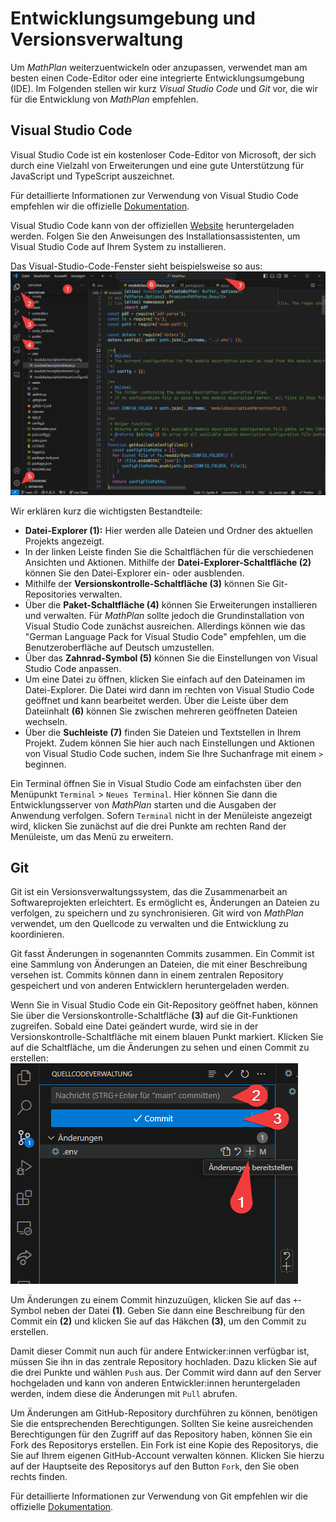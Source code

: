 # Entwicklungsumgebung und Versionsverwaltung

Um _MathPlan_ weiterzuentwickeln oder anzupassen, verwendet man am besten einen Code-Editor oder eine integrierte Entwicklungsumgebung (IDE). Im Folgenden stellen wir kurz _Visual Studio Code_ und _Git_ vor, die wir für die Entwicklung von _MathPlan_ empfehlen.

## Visual Studio Code

Visual Studio Code ist ein kostenloser Code-Editor von Microsoft, der sich durch eine Vielzahl von Erweiterungen und eine gute Unterstützung für JavaScript und TypeScript auszeichnet.

Für detaillierte Informationen zur Verwendung von Visual Studio Code empfehlen wir die offizielle [Dokumentation](https://code.visualstudio.com/docs).

Visual Studio Code kann von der offiziellen [Website](https://code.visualstudio.com/) heruntergeladen werden. Folgen Sie den Anweisungen des Installationsassistenten, um Visual Studio Code auf Ihrem System zu installieren.

Das Visual-Studio-Code-Fenster sieht beispielsweise so aus:
![](res/VSCode.png)

Wir erklären kurz die wichtigsten Bestandteile:

- **Datei-Explorer (1):** Hier werden alle Dateien und Ordner des aktuellen Projekts angezeigt.
- In der linken Leiste finden Sie die Schaltflächen für die verschiedenen Ansichten und Aktionen. Mithilfe der **Datei-Explorer-Schaltfläche (2)** können Sie den Datei-Explorer ein- oder ausblenden.
- Mithilfe der **Versionskontrolle-Schaltfläche (3)** können Sie Git-Repositories verwalten.
- Über die **Paket-Schaltfläche (4)** können Sie Erweiterungen installieren und verwalten. Für _MathPlan_ sollte jedoch die Grundinstallation von Visual Studio Code zunächst ausreichen. Allerdings können wie das "German Language Pack for Visual Studio Code" empfehlen, um die Benutzeroberfläche auf Deutsch umzustellen. 
- Über das **Zahnrad-Symbol (5)** können Sie die Einstellungen von Visual Studio Code anpassen.
- Um eine Datei zu öffnen, klicken Sie einfach auf den Dateinamen im Datei-Explorer. Die Datei wird dann im rechten von Visual Studio Code geöffnet und kann bearbeitet werden. Über die Leiste über dem Dateiinhalt **(6)** können Sie zwischen mehreren geöffneten Dateien wechseln.
- Über die **Suchleiste (7)** finden Sie Dateien und Textstellen in Ihrem Projekt. Zudem können Sie hier auch nach Einstellungen und Aktionen von Visual Studio Code suchen, indem Sie Ihre Suchanfrage mit einem `>` beginnen.

Ein Terminal öffnen Sie in Visual Studio Code am einfachsten über den Menüpunkt `Terminal` > `Neues Terminal`. Hier können Sie dann die Entwicklungsserver von _MathPlan_ starten und die Ausgaben der Anwendung verfolgen. Sofern `Terminal` nicht in der Menüleiste angezeigt wird, klicken Sie zunächst auf die drei Punkte am rechten Rand der Menüleiste, um das Menü zu erweitern.

## Git

Git ist ein Versionsverwaltungssystem, das die Zusammenarbeit an Softwareprojekten erleichtert. Es ermöglicht es, Änderungen an Dateien zu verfolgen, zu speichern und zu synchronisieren. Git wird von _MathPlan_ verwendet, um den Quellcode zu verwalten und die Entwicklung zu koordinieren.

Git fasst Änderungen in sogenannten Commits zusammen. Ein Commit ist eine Sammlung von Änderungen an Dateien, die mit einer Beschreibung versehen ist. Commits können dann in einem zentralen Repository gespeichert und von anderen Entwicklern heruntergeladen werden.

Wenn Sie in Visual Studio Code ein Git-Repository geöffnet haben, können Sie über die Versionskontrolle-Schaltfläche **(3)** auf die Git-Funktionen zugreifen. Sobald eine Datei geändert wurde, wird sie in der Versionskontrolle-Schaltfläche mit einem blauen Punkt markiert. Klicken Sie auf die Schaltfläche, um die Änderungen zu sehen und einen Commit zu erstellen:
![](res/VSCode-Commit.png)

Um Änderungen zu einem Commit hinzuzuügen, klicken Sie auf das `+`-Symbol neben der Datei **(1)**. Geben Sie dann eine Beschreibung für den Commit ein **(2)** und klicken Sie auf das Häkchen **(3)**, um den Commit zu erstellen.

Damit dieser Commit nun auch für andere Entwicker:innen verfügbar ist, müssen Sie ihn in das zentrale Repository hochladen. Dazu klicken Sie auf die drei Punkte und wählen `Push` aus. Der Commit wird dann auf den Server hochgeladen und kann von anderen Entwickler:innen heruntergeladen werden, indem diese die Änderungen mit `Pull` abrufen.

Um Änderungen am GitHub-Repository durchführen zu können, benötigen Sie die entsprechenden Berechtigungen. Sollten Sie keine ausreichenden Berechtigungen für den Zugriff auf das Repository haben, können Sie ein Fork des Repositorys erstellen. Ein Fork ist eine Kopie des Repositorys, die Sie auf Ihrem eigenen GitHub-Account verwalten können. Klicken Sie hierzu auf der Hauptseite des Repositorys auf den Button `Fork`, den Sie oben rechts finden.

Für detaillierte Informationen zur Verwendung von Git empfehlen wir die offizielle [Dokumentation](https://git-scm.com/doc).
